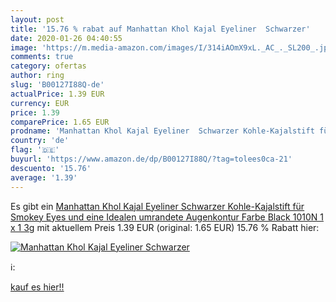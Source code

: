 ```yaml
---
layout: post
title: '15.76 % rabat auf Manhattan Khol Kajal Eyeliner  Schwarzer'
date: 2020-01-26 04:40:55
image: 'https://m.media-amazon.com/images/I/314iAOmX9xL._AC_._SL200_.jpg'
comments: true
category: ofertas
author: ring
slug: 'B00127I88Q-de'
actualPrice: 1.39 EUR
currency: EUR
price: 1.39
comparePrice: 1.65 EUR
prodname: 'Manhattan Khol Kajal Eyeliner  Schwarzer Kohle-Kajalstift für Smokey Eyes und eine Idealen umrandete Augenkontur  Farbe Black 1010N  1 x 1 3g'
country: 'de'
flag: '🇩🇪'
buyurl: 'https://www.amazon.de/dp/B00127I88Q/?tag=tolees0ca-21'
descuento: '15.76'
average: '1.39'
---
```


Es gibt ein [Manhattan Khol Kajal Eyeliner  Schwarzer Kohle-Kajalstift für Smokey Eyes und eine Idealen umrandete Augenkontur  Farbe Black 1010N  1 x 1 3g](https://www.amazon.de/dp/B00127I88Q/?tag=tolees0ca-21) mit aktuellem Preis 1.39 EUR (original: 1.65 EUR) 15.76 % Rabatt hier:

[![Manhattan Khol Kajal Eyeliner  Schwarzer](https://m.media-amazon.com/images/I/314iAOmX9xL._AC_._SL200_.jpg)](https://www.amazon.de/dp/B00127I88Q/?tag=tolees0ca-21)

ℹ️:


[kauf es hier!!](https://www.amazon.de/dp/B00127I88Q/?tag=tolees0ca-21)
